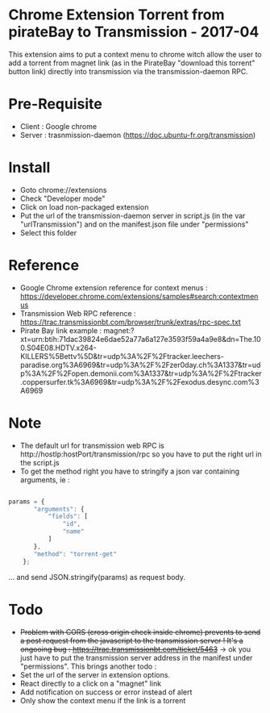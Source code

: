 Chrome Extension Torrent from pirateBay to Transmission - 2017-04
================================================================

This extension aims to put a context menu to chrome witch allow the user to add a torrent from magnet link (as in the PirateBay "download this torrent" button link) directly into transmission via the transmission-daemon RPC.

# Pre-Requisite

- Client : Google chrome
- Server : trasnmission-daemon (https://doc.ubuntu-fr.org/transmission)

# Install
- Goto chrome://extensions
- Check "Developer mode"
- Click on load non-packaged extension
- Put the url of the transmission-daemon server in script.js (in the var "urlTransmission") and on the manifest.json file under "permissions"
- Select this folder

# Reference

- Google Chrome extension reference for context menus : https://developer.chrome.com/extensions/samples#search:contextmenus
- Transmission Web RPC reference : https://trac.transmissionbt.com/browser/trunk/extras/rpc-spec.txt
- Pirate Bay link example : magnet:?xt=urn:btih:71dac39824e6dae52a77a6a127e3593f59a4a9e8&dn=The.100.S04E08.HDTV.x264-KILLERS%5Bettv%5D&tr=udp%3A%2F%2Ftracker.leechers-paradise.org%3A6969&tr=udp%3A%2F%2Fzer0day.ch%3A1337&tr=udp%3A%2F%2Fopen.demonii.com%3A1337&tr=udp%3A%2F%2Ftracker.coppersurfer.tk%3A6969&tr=udp%3A%2F%2Fexodus.desync.com%3A6969

# Note
- The default url for transmission web RPC is http://hostIp:hostPort/transmission/rpc so you have to put the right url in the script.js
- To get the method right you have to stringify a json var containing arguments, ie : 

```javascript

params = {
       "arguments": {
           "fields": [
               "id", 
               "name"
           ]
       }, 
       "method": "torrent-get"
    };

```
... and send JSON.stringify(params) as request body.

# Todo

- ~~Problem with CORS (cross origin check inside chrome) prevents to send a post request from the javascript to the transmission server ! It's a ongooing bug : https://trac.transmissionbt.com/ticket/5463~~
-> ok you just have to put the transmission server address in the manifest under "permissions". 
This brings another todo : 
- Set the url of the server in extension options.
- React directly to a click on a "magnet" link
- Add notification on success or error instead of alert
- Only show the context menu if the link is a torrent
